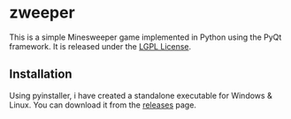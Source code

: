 # zweeper

This is a simple Minesweeper game implemented in Python using the PyQt framework. It is released under the [LGPL License](LICENSE).

## Installation

Using pyinstaller, i have created a standalone executable for Windows & Linux. You can download it from the [releases](https://github.com/zWolfrost/zweeper/releases/latest) page.